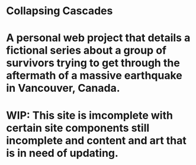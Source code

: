 # Collapsing Cascades
# 
# A personal web project that details a fictional series about a group of survivors trying to get through the aftermath of a massive earthquake in Vancouver, Canada.
#
# WIP: This site is imcomplete with certain site components still incomplete and content and art that is in need of updating.
